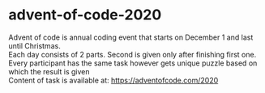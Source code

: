 # advent-of-code-2020
Advent of code is annual coding event that starts on December 1 and last until Christmas.<br />
Each day consists of 2 parts. Second is given only after finishing first one. <br />
Every participant has the same task however gets unique puzzle based on which the result is given <br />
Content of task is available at: https://adventofcode.com/2020

